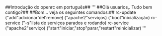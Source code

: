 ##Introdução do openrc em português##
'''
##Olá usuarios,. Tudo bem contigo?##
##Bom... veja os seguintes comandos:##
rc-update ("add"adicionar'del'remove) ("apache2"serviços) ("boot"inicialização)
rc-service ("-s"lista de serviços parados e rodando)
rc-service ("apache2"serviço) ("start"iniciar,"stop"parar,"restart"reinicializar)
'''
